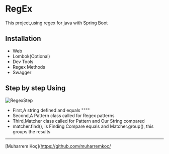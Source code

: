 # RegEx

This project,using regex for java with Spring Boot

## Installation
- Web
- Lombok(Optional)
- Dev Tools
- Regex Methods
- Swagger


## Step by step Using

![RegexStep](https://user-images.githubusercontent.com/80245013/133093026-113bb457-283a-4453-ae66-7edde5df2fbb.png)

- First,A string defined and equals  """"
- Second,A Pattern class called for Regex patterns
- Third,Matcher class called for Pattern and Our String compared
- matcher.find(), is Finding Compare equals and Matcher.group(),
this groups the results 

---
​[Muharrem Koç](https://github.com/muharremkoc/
